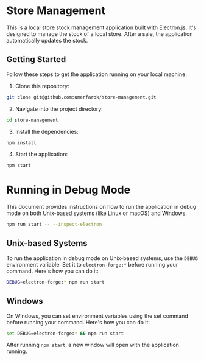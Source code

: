 # Store Management

This is a local store stock management application built with Electron.js. It's designed to manage the stock of a local store. After a sale, the application automatically updates the stock.

## Getting Started

Follow these steps to get the application running on your local machine:

1. Clone this repository:

```bash
git clone git@github.com:umerfarok/store-management.git
```

2. Navigate into the project directory:

```bash
cd store-management
```

3. Install the dependencies:

```bash
npm install
```

4. Start the application:

```bash
npm start
```

# Running in Debug Mode

This document provides instructions on how to run the application in debug mode on both Unix-based systems (like Linux or macOS) and Windows.
```bash
npm run start -- --inspect-electron
```

## Unix-based Systems

To run the application in debug mode on Unix-based systems, use the `DEBUG` environment variable. Set it to `electron-forge:*` before running your command. Here's how you can do it:

```bash
DEBUG=electron-forge:* npm run start
```
## Windows
On Windows, you can set environment variables using the set command before running your command. Here's how you can do it:
```bash
set DEBUG=electron-forge:* && npm run start
```
After running `npm start`, a new window will open with the application running.